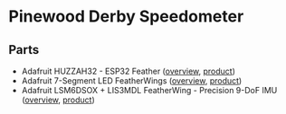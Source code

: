 # Pinewood Derby Speedometer

## Parts

- Adafruit HUZZAH32 - ESP32 Feather ([overview](https://learn.adafruit.com/adafruit-huzzah32-esp32-feather/overview), [product](https://www.adafruit.com/product/3405))
- Adafruit 7-Segment LED FeatherWings ([overview](https://learn.adafruit.com/adafruit-7-segment-led-featherwings/), [product](https://www.adafruit.com/product/3108))
- Adafruit LSM6DSOX + LIS3MDL FeatherWing - Precision 9-DoF IMU ([overview](https://learn.adafruit.com/st-9-dof-combo), [product](https://www.adafruit.com/product/4565))
